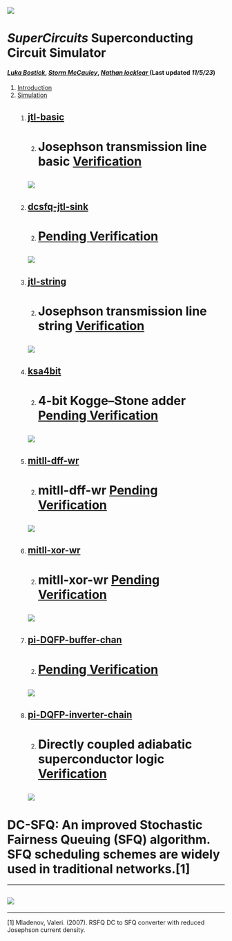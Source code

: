 ![](/img/external_image.png)

# *SuperCircuits* Superconducting Circuit Simulator
#### *[Luka Bostick](https://github.com/LukaBostick)*, *[Storm McCauley](https://github.com/StormMcCauley)*, *[Nathan locklear ](https://github.com/Nathanos4)* (Last updated *11/5/23*)

1. [Introduction](/OpenCircuits/README.md)
2. [Simulation](###Simulation)
    1. [jtl-basic](/docs/SuperCircuits/Simulation/jtl_basic.md)
        ---
        2.  # Josephson transmission line basic  [Verification](/docs/SuperCircuits/Simulation/jtl-basic-verification.md) 
        ![](/img/ex_jtl_basic_figure.png)
        ---

    1. [dcsfq-jtl-sink](/docs/SuperCircuits/Simulation/dcsfq_jtl_sink.md)
        ---
        2. #  [Pending Verification]()
        ![](/img/ex_dcsfq_jtl_sink_figure.png)
        ---

    1. [jtl-string](/docs/SuperCircuits/Simulation/Ijtl_string.md)
        ---
        2. # Josephson transmission line string [Verification](/docs/SuperCircuits/Simulation/jtl-string-verification.md)
        ![](/img/jtl-string-verification.png)
        ---

    1. [ksa4bit](/docs/SuperCircuits/Simulation/ksa4bit.md)
        ---
        2. # 4-bit Kogge–Stone adder [Pending Verification]()
        ![](/img/ex_ksa4bit_figure.png)
        ---

    1. [mitll-dff-wr](/docs/SuperCircuits/Simulation/mitll_dff_wr.md)
        ---
        2. # mitll-dff-wr [Pending Verification]()
        ![](/img/ex_mitll_dff_wr_figure.png)
        ---

    1. [mitll-xor-wr](/docs/SuperCircuits/Simulation/mitll_xor_wr.md)
        ---
        2. # mitll-xor-wr [Pending Verification]()
        ![](/img/ex_mitll_xor_wr_figure.png)
        ---

    1. [pi-DQFP-buffer-chan](/docs/SuperCircuits/Simulation/pi_DQFP_buffer_chan.md)
        ---
        2. # [Pending Verification]()
        ![](/img/ex_pi_DQFP_buffer_chan_figure.png)
        ---

    1. [pi-DQFP-inverter-chain](/docs/SuperCircuits/Simulation/pi_DQFP_inverter_chain)
        ---
        2. # Directly coupled adiabatic superconductor logic [Verification](/docs/SuperCircuits/Simulation/pi-DQFP-inverter-chain-verification.md)
        ![](/img/pi_DQFP_inverter_chain-fig.jpg)
        ---

 # DC-SFQ: An improved Stochastic Fairness Queuing (SFQ) algorithm. SFQ scheduling schemes are widely used in traditional networks.[1]
---
![](/img/ex_dcsfq_jtl_sink_figure.png)
---
---
[1] Mladenov, Valeri. (2007). RSFQ DC to SFQ converter with reduced Josephson current density.